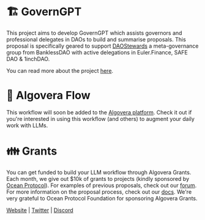 # 🏗 GovernGPT

This project aims to develop GovernGPT which assists governors and professional delegates in DAOs to build and summarise proposals. This proposal is specifically geared to support [DAOStewards](https://bankless.notion.site/DAOstewards-24f0aba00eb743459f554fca9a8c9847) a meta-governance group from BanklessDAO with active delegations in Euler.Finance, SAFE DAO & 1inchDAO. 

You can read more about the project [here](https://forum.algovera.ai/t/proposal-gpt3-for-dao-governance/307). 

# 🤖 Algovera Flow

This workflow will soon be added to the [Algovera platform](https://app.algovera.ai/workflows). Check it out if you're interested in using this workflow (and others) to augment your daily work with LLMs. 

# 👪 Grants 

You can get funded to build your LLM workflow through Algovera Grants. Each month, we give out $10k of grants to projects (kindly sponsored by [Ocean Protocol](https://oceanprotocol.com/)). For examples of previous proposals, check out our [forum](https://forum.algovera.ai/). For more information on the proposal process, check out our [docs](https://docs.algovera.ai/blog/). We're very grateful to Ocean Protocol Foundation for sponsoring Algovera Grants. 

[Website](https://www.algovera.ai/) | [Twitter](https://twitter.com/AlgoveraAI)  | [Discord](https://discord.gg/e65RuHSDS5)
